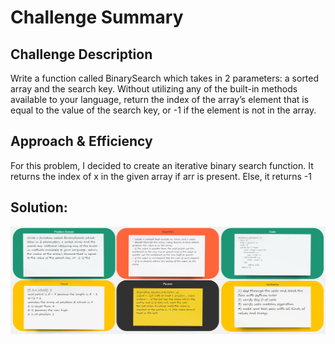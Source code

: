# Challenge Summary

## Challenge Description
Write a function called BinarySearch which takes in 2 parameters: a sorted array and the search key. Without utilizing any of the built-in methods available to your language, return the index of the array’s element that is equal to the value of the search key, or -1 if the element is not in the array.

## Approach & Efficiency
For this problem, I decided to create an iterative binary search function.  It returns the index of x in the given array if arr is present.  Else, it returns -1

## Solution:

![Solution](array_binary_search.PNG)
